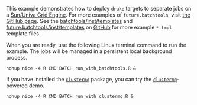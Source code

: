 This example demonstrates how to deploy `drake` targets to
separate jobs on a [Sun/Univa Grid Engine](https://supcom.hgc.jp/english/utili_info/manual/uge.html).
For more examples of `future.batchtools`, visit [the GitHub page](https://github.com/HenrikBengtsson/future.batchtools).
 See the [batchtools/inst/templates](https://github.com/mllg/batchtools/tree/master/inst/templates) and [future.batchtools/inst/templates](https://github.com/HenrikBengtsson/future.batchtools/tree/master/inst/templates) on [GitHub](https://github.com/) for more example `*.tmpl` template files.

When you are ready, use the following Linux terminal command to run the example. The jobs will be managed in a persistent local background process.

```
nohup nice -4 R CMD BATCH run_with_batchtools.R &
```

If you have installed the [`clustermq`](https://github.com/mschubert/clustermq) package, you can try the [`clustermq`](https://github.com/mschubert/clustermq)-powered demo.

```
nohup nice -4 R CMD BATCH run_with_clustermq.R &
```
